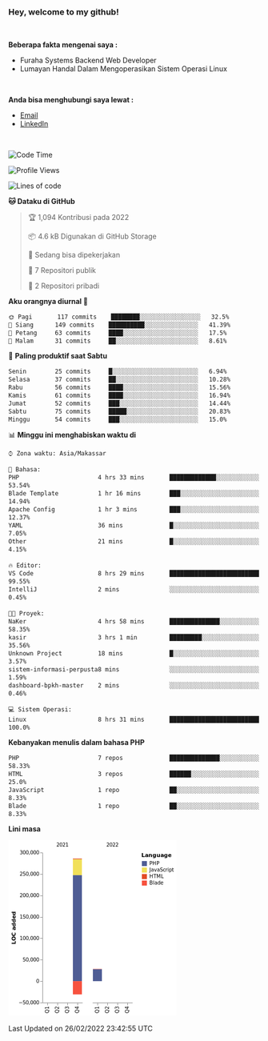 <h3>Hey, welcome to my github!</h3>

<br>

<p><strong>Beberapa fakta mengenai saya :</strong></p>

<ul>
  <li>Furaha Systems Backend Web Developer</li>
  <li>Lumayan Handal Dalam Mengoperasikan Sistem Operasi Linux</li>
</ul>

<br>

<p><strong>Anda bisa menghubungi saya lewat :</strong></p>

<ul>
  <li><a href="mailto:renaldiapriyanto419@gmail.com">Email</a></li>
  <li><a href="https://www.linkedin.com/in/renaldi-kadang-314314206/">LinkedIn</a></li>
</ul>

<br>

<!--START_SECTION:waka-->
![Code Time](http://img.shields.io/badge/Code%20Time-18%20hrs%209%20mins-blue)

![Profile Views](http://img.shields.io/badge/Profil%20dilihat-28-blue)

![Lines of code](https://img.shields.io/badge/Sejak%20Hello%20World%20aku%20telah%20menulis-284%20Thousand%20baris%20kode-blue)

**🐱 Dataku di GitHub** 

> 🏆 1,094 Kontribusi pada 2022
 > 
> 📦 4.6 kB Digunakan di GitHub Storage 
 > 
> 💼 Sedang bisa dipekerjakan
 > 
> 📜 7 Repositori publik 
 > 
> 🔑 2 Repositori pribadi  
 > 
**Aku orangnya diurnal 🐤** 

```text
🌞 Pagi       117 commits    ████████░░░░░░░░░░░░░░░░░   32.5% 
🌆 Siang      149 commits    ██████████░░░░░░░░░░░░░░░   41.39% 
🌃 Petang     63 commits     ████░░░░░░░░░░░░░░░░░░░░░   17.5% 
🌙 Malam      31 commits     ██░░░░░░░░░░░░░░░░░░░░░░░   8.61%

```
📅 **Paling produktif saat Sabtu** 

```text
Senin        25 commits     █░░░░░░░░░░░░░░░░░░░░░░░░   6.94% 
Selasa       37 commits     ██░░░░░░░░░░░░░░░░░░░░░░░   10.28% 
Rabu         56 commits     ████░░░░░░░░░░░░░░░░░░░░░   15.56% 
Kamis        61 commits     ████░░░░░░░░░░░░░░░░░░░░░   16.94% 
Jumat        52 commits     ███░░░░░░░░░░░░░░░░░░░░░░   14.44% 
Sabtu        75 commits     █████░░░░░░░░░░░░░░░░░░░░   20.83% 
Minggu       54 commits     ███░░░░░░░░░░░░░░░░░░░░░░   15.0%

```


📊 **Minggu ini menghabiskan waktu di** 

```text
⌚︎ Zona waktu: Asia/Makassar

💬 Bahasa: 
PHP                      4 hrs 33 mins       █████████████░░░░░░░░░░░░   53.54% 
Blade Template           1 hr 16 mins        ███░░░░░░░░░░░░░░░░░░░░░░   14.94% 
Apache Config            1 hr 3 mins         ███░░░░░░░░░░░░░░░░░░░░░░   12.37% 
YAML                     36 mins             █░░░░░░░░░░░░░░░░░░░░░░░░   7.05% 
Other                    21 mins             █░░░░░░░░░░░░░░░░░░░░░░░░   4.15%

🔥 Editor: 
VS Code                  8 hrs 29 mins       █████████████████████████   99.55% 
IntelliJ                 2 mins              ░░░░░░░░░░░░░░░░░░░░░░░░░   0.45%

🐱‍💻 Proyek: 
NaKer                    4 hrs 58 mins       ██████████████░░░░░░░░░░░   58.35% 
kasir                    3 hrs 1 min         █████████░░░░░░░░░░░░░░░░   35.56% 
Unknown Project          18 mins             █░░░░░░░░░░░░░░░░░░░░░░░░   3.57% 
sistem-informasi-perpusta8 mins              ░░░░░░░░░░░░░░░░░░░░░░░░░   1.59% 
dashboard-bpkh-master    2 mins              ░░░░░░░░░░░░░░░░░░░░░░░░░   0.46%

💻 Sistem Operasi: 
Linux                    8 hrs 31 mins       █████████████████████████   100.0%

```

**Kebanyakan menulis dalam bahasa PHP** 

```text
PHP                      7 repos             ██████████████░░░░░░░░░░░   58.33% 
HTML                     3 repos             ██████░░░░░░░░░░░░░░░░░░░   25.0% 
JavaScript               1 repo              ██░░░░░░░░░░░░░░░░░░░░░░░   8.33% 
Blade                    1 repo              ██░░░░░░░░░░░░░░░░░░░░░░░   8.33%

```


**Lini masa**

![Chart not found](https://raw.githubusercontent.com/Sylent-Sys/Sylent-Sys/main/charts/bar_graph.png) 


 Last Updated on 26/02/2022 23:42:55 UTC
<!--END_SECTION:waka-->
